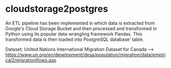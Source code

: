 # cloudstorage2postgres

An ETL pipeline has been implemented in which data is extracted from Google's Cloud Storage Bucket and then processed and transformed in Python using its popular data wrangling framework Pandas. This transformed data is then loaded into PostgreSQL database' table.

Dataset: United Nations International Migration Dataset for Canada --> https://www.un.org/en/development/desa/population/migration/data/empirical2/migrationflows.asp

